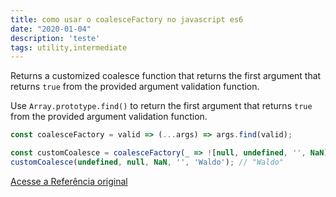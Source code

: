 ```yaml
---
title: como usar o coalesceFactory no javascript es6
date: "2020-01-04"
description: 'teste'
tags: utility,intermediate
---
```


Returns a customized coalesce function that returns the first argument that returns `true` from the provided argument validation function.

Use `Array.prototype.find()` to return the first argument that returns `true` from the provided argument validation function.

```js
const coalesceFactory = valid => (...args) => args.find(valid);
```

```js
const customCoalesce = coalesceFactory(_ => ![null, undefined, '', NaN].includes(_));
customCoalesce(undefined, null, NaN, '', 'Waldo'); // "Waldo"
```


[Acesse a Referência original](http://github.com/30-seconds/)
